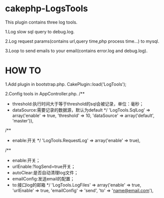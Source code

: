 cakephp-LogsTools
=================

This plugin contains three log tools.

1.Log slow sql query to debug.log.

2.Log request params(contains url,query time,php process time...) to mysql.

3.Loop to send emails to your email(contains error.log and debug.log).


<h1>HOW TO</h1>

1.Add plugin in bootstrap.php.
CakePlugin::load('LogTools');

2.Config tools in AppController.php.
/**
 * threshold:执行时间大于等于threshold的sql会被记录，单位：毫秒；
 * dataSource:需要记录的数据源，默认为default
 */
'LogTools.SqlLog' => array('enable' => true, 'threshold' => 10, 'dataSource' => array('default', 'master')),
			
/**
 * enable:开关
 */
'LogTools.RequestLog' => array('enable' => true),
			
/**
 * enable:开关；
 * urlEnable:?logSend=true开关；
 * autoClear:是否自动清理log文件；
 * emailConfig:发送email的配置；
 * to:接口log的邮箱
 */
'LogTools.LogFiles' => array('enable' => true, 'urlEnable' => true, 'emailConfig' => 'send', 'to' => 'name@email.com'),
